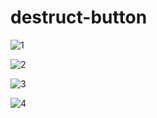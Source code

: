 # destruct-button


![1](https://github.com/user-attachments/assets/1b5e3b20-b3c7-46f3-a559-6f38e413fe0a)


![2](https://github.com/user-attachments/assets/65ee2c90-5f1f-4cd4-940b-9922f57e9ed5)


![3](https://github.com/user-attachments/assets/4737ac05-5e38-446d-be10-17612e8a9da9)


![4](https://github.com/user-attachments/assets/983d0238-0526-4746-9108-14538ee809b1)

